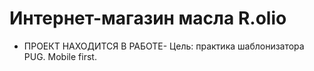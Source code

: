 # Интернет-магазин масла R.olio
- ПРОЕКТ НАХОДИТСЯ В РАБОТЕ-
Цель: практика шаблонизатора PUG.
Mobile first.

